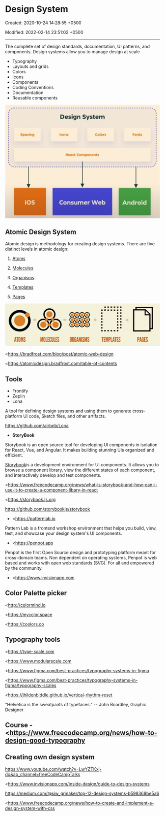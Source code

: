 # Design System

Created: 2020-10-24 14:28:55 +0500

Modified: 2022-02-14 23:51:02 +0500

---

The complete set of design standards, documentation, UI patterns, and components. Design systems allow you to manage design at scale
-   Typography
-   Layouts and grids
-   Colors
-   Icons
-   Components
-   Coding Conventions
-   Documentation
-   Reusable components

![image](media/Design-System-image1.png)

## Atomic Design System

Atomic design is methodology for creating design systems. There are five distinct levels in atomic design:

1.  [Atoms](https://bradfrost.com/blog/post/atomic-web-design/#atoms)

2.  [Molecules](https://bradfrost.com/blog/post/atomic-web-design/#molecules)

3.  [Organisms](https://bradfrost.com/blog/post/atomic-web-design/#organisms)

4.  [Templates](https://bradfrost.com/blog/post/atomic-web-design/#templates)

5.  [Pages](https://bradfrost.com/blog/post/atomic-web-design/#pages)

![image](media/Design-System-image2.jpeg)

<https://bradfrost.com/blog/post/atomic-web-design

<https://atomicdesign.bradfrost.com/table-of-contents

## Tools
-   Frontify
-   Zeplin
-   Lona

A tool for defining design systems and using them to generate cross-platform UI code, Sketch files, and other artifacts.

<https://github.com/airbnb/Lona>


-   **StoryBook**

Storybook is an open source tool for developing UI components in isolation for React, Vue, and Angular. It makes building stunning UIs organized and efficient.

[Storybook](https://storybook.js.org/)is a development environment for UI components. It allows you to browse a component library, view the different states of each component, and interactively develop and test components.

<https://www.freecodecamp.org/news/what-is-storybook-and-how-can-i-use-it-to-create-a-component-libary-in-react

<https://storybook.js.org

<https://github.com/storybookjs/storybook>


-   <https://patternlab.io

Pattern Lab is a frontend workshop environment that helps you build, view, test, and showcase your design system's UI components.


-   <https://penpot.app

Penpot is the first Open Source design and prototyping platform meant for cross-domain teams. Non dependent on operating systems, Penpot is web based and works with open web standards (SVG). For all and empowered by the community.


-   <https://www.invisionapp.com

## Color Palette picker

<http://colormind.io

<https://mycolor.space

<https://coolors.co

## Typography tools

<https://type-scale.com

<https://www.modularscale.com

<https://www.figma.com/best-practices/typography-systems-in-figma

<https://www.figma.com/best-practices/typography-systems-in-figma/typography-scales

<https://jhildenbiddle.github.io/vertical-rhythm-reset

"Helvetica is the sweatpants of typefaces." -- John Boardley, Graphic Designer

## Course - <https://www.freecodecamp.org/news/how-to-design-good-typography

## Creating own design system

<https://www.youtube.com/watch?v=LwYZTKxj-do&ab_channel=freeCodeCampTalks>

<https://www.invisionapp.com/inside-design/guide-to-design-systems

<https://medium.com/@siw_grinaker/top-12-design-systems-b598368be5a6>

<https://www.freecodecamp.org/news/how-to-create-and-implement-a-design-system-with-css


